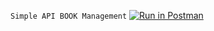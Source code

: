 ``Simple API BOOK Management``
[![Run in Postman](https://run.pstmn.io/button.svg)](https://app.getpostman.com/run-collection/14855183-f78d4593-acf7-4af0-a19b-3b4eb0aa611d?action=collection%2Ffork&collection-url=entityId%3D14855183-f78d4593-acf7-4af0-a19b-3b4eb0aa611d%26entityType%3Dcollection%26workspaceId%3Dc5f4ff45-c976-4831-9204-278907ca9e4d)